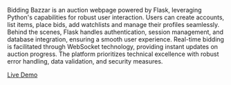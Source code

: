 Bidding Bazzar is an auction webpage powered by Flask, leveraging Python's capabilities for robust user interaction. Users can create accounts, list items, place bids, add watchlists and manage their profiles seamlessly. Behind the scenes, Flask handles authentication, session management, and database integration, ensuring a smooth user experience. Real-time bidding is facilitated through WebSocket technology, providing instant updates on auction progress. The platform prioritizes technical excellence with robust error handling, data validation, and security measures.

[Live Demo](https://biddingbazzar.onrender.com/)
